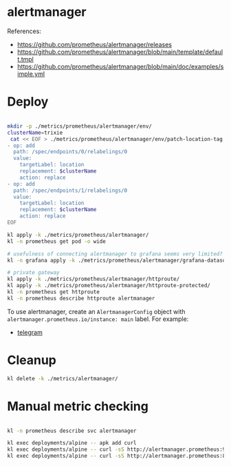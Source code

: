 

# alertmanager

References:
- https://github.com/prometheus/alertmanager/releases
- https://github.com/prometheus/alertmanager/blob/main/template/default.tmpl
- https://github.com/prometheus/alertmanager/blob/main/doc/examples/simple.yml

# Deploy

```bash

mkdir -p ./metrics/prometheus/alertmanager/env/
clusterName=trixie
 cat << EOF > ./metrics/prometheus/alertmanager/env/patch-location-tag.yaml
- op: add
  path: /spec/endpoints/0/relabelings/0
  value:
    targetLabel: location
    replacement: $clusterName
    action: replace
- op: add
  path: /spec/endpoints/1/relabelings/0
  value:
    targetLabel: location
    replacement: $clusterName
    action: replace
EOF

kl apply -k ./metrics/prometheus/alertmanager/
kl -n prometheus get pod -o wide

# usefulness of connecting alertmanager to grafana seems very limited?
kl -n grafana apply -k ./metrics/prometheus/alertmanager/grafana-datasource/

# private gateway
kl apply -k ./metrics/prometheus/alertmanager/httproute/
kl apply -k ./metrics/prometheus/alertmanager/httproute-protected/
kl -n prometheus get httproute
kl -n prometheus describe httproute alertmanager

```

To use alertmanager, create an `AlertmanagerConfig` object with `alertmanager.prometheus.io/instance: main` label.
For example:
- [telegram](./telegram/notify-telegram.md)

# Cleanup

```bash
kl delete -k ./metrics/alertmanager/
```

# Manual metric checking

```bash

kl -n prometheus describe svc alertmanager

kl exec deployments/alpine -- apk add curl
kl exec deployments/alpine -- curl -sS http://alertmanager.prometheus:9093/metrics > ./alertmanager-own-metrics.log
kl exec deployments/alpine -- curl -sS http://alertmanager.prometheus:8080/metrics > ./alertmanager-reloader-metrics.log

```
